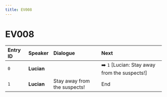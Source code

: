 ```yaml
---
title: EV008
---
```


# EV008


| Entry ID | Speaker | Dialogue | Next |
| :------- | :------ | :------- | :------------ |
| `0` | **Lucian** |  | ➡️ `1` \[Lucian: Stay away from the suspects\!\] |
| `1` | **Lucian** | Stay away from the suspects\! | End |
